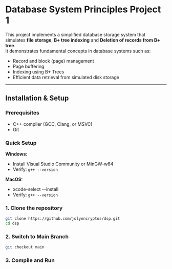 # Database System Principles Project 1


This project implements a simplified database storage system that simulates **file storage**, **B+ tree indexing** and **Deletion of records from B+ tree**.  
It demonstrates fundamental concepts in database systems such as:
- Record and block (page) management  
- Page buffering  
- Indexing using B+ Trees  
- Efficient data retrieval from simulated disk storage  

---

## Installation & Setup

### Prerequisites
- C++ compiler (GCC, Clang, or MSVC)
- Git

### Quick Setup

**Windows:**
- Install Visual Studio Community or MinGW-w64
- Verify: `g++ --version`

**MacOS:**
- xcode-select --install
- Verify: `g++ --version`

### 1. Clone the repository
```bash
git clone https://github.com/jolynncryptos/dsp.git
cd dsp
```

### 2. Switch to Main Branch 
```bash
git checkout main
```

### 3. Compile and Run

